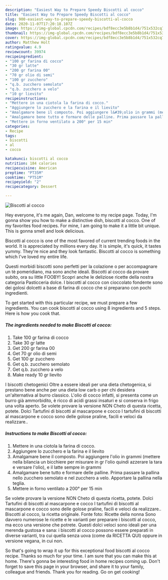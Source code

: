```yaml
---
description: "Easiest Way to Prepare Speedy Biscotti al cocco"
title: "Easiest Way to Prepare Speedy Biscotti al cocco"
slug: 900-easiest-way-to-prepare-speedy-biscotti-al-cocco
date: 2020-11-07T17:20:18.107Z
image: https://img-global.cpcdn.com/recipes/bdf8ecc3e5b8b1d4/751x532cq70/biscotti-al-cocco-recipe-main-photo.jpg
thumbnail: https://img-global.cpcdn.com/recipes/bdf8ecc3e5b8b1d4/751x532cq70/biscotti-al-cocco-recipe-main-photo.jpg
cover: https://img-global.cpcdn.com/recipes/bdf8ecc3e5b8b1d4/751x532cq70/biscotti-al-cocco-recipe-main-photo.jpg
author: Matthew Holt
ratingvalue: 4.9
reviewcount: 39974
recipeingredient:
- "100 gr farina di cocco"
- "30 gr latte"
- "200 gr farina 00"
- "70 gr olio di semi"
- "100 gr zucchero"
- "q.b. zucchero semolato"
- "q.b. zucchero a velo"
- "10 gr lievito"
recipeinstructions:
- "Mettere in una ciotola la farina di cocco."
- "Aggiungere lo zucchero e la farina e il lievito"
- "Amalgamare bene il composto. Poi aggiungere l&#39;olio in grammi (mettere nella bilancia un bicchiere per misurare in gr l&#39;olio quindi azzerare la tara e versare l&#39;olio), e il latte sempre in grammi"
- "Amalgamare bene tutto e formare delle palline. Prima passare la pallina nello zucchero semolato e nel zucchero a velo. Apportare la pallina nella teglia."
- "Mettere in forno ventilato a 200° per 15 min"
categories:
- Recipe
tags:
- biscotti
- al
- cocco

katakunci: biscotti al cocco 
nutrition: 184 calories
recipecuisine: American
preptime: "PT35M"
cooktime: "PT51M"
recipeyield: "2"
recipecategory: Dessert

---
```



![Biscotti al cocco](https://img-global.cpcdn.com/recipes/bdf8ecc3e5b8b1d4/751x532cq70/biscotti-al-cocco-recipe-main-photo.jpg)

Hey everyone, it's me again, Dan, welcome to my recipe page. Today, I'm gonna show you how to make a distinctive dish, biscotti al cocco. One of my favorites food recipes. For mine, I am going to make it a little bit unique. This is gonna smell and look delicious.

Biscotti al cocco is one of the most favored of current trending foods in the world. It is appreciated by millions every day. It is simple, it's quick, it tastes yummy. They're nice and they look fantastic. Biscotti al cocco is something which I've loved my entire life.

Questi morbidi biscotti sono perfetti per la colazione o per accompagnare un tè pomeridiano, ma sono anche ideali. Biscotti al cocco da provare subito, ora su little FOOBY! Scopri anche le deliziose ricette della nostra categoria Pasticceria dolce. I biscotti al cocco con cioccolato fondente sono dei golosi dolcetti a base di farina di cocco che si preparano con pochi ingredienti.


To get started with this particular recipe, we must prepare a few ingredients. You can cook biscotti al cocco using 8 ingredients and 5 steps. Here is how you cook that.

<!--inarticleads1-->

##### The ingredients needed to make Biscotti al cocco:

1. Take 100 gr farina di cocco
1. Take 30 gr latte
1. Get 200 gr farina 00
1. Get 70 gr olio di semi
1. Get 100 gr zucchero
1. Get q.b. zucchero semolato
1. Get q.b. zucchero a velo
1. Make ready 10 gr lievito


I biscotti chetogenici Oltre a essere ideali per una dieta chetogenica, si prestano bene anche per una dieta low carb o per chi desidera un&#39;alternativa al burro classico. L&#39;olio di cocco infatti, si presenta come un burro già ammorbidito, è ricco di acidi grassi insaturi e si conserva in frigo una volta aperto. Se volete provare la versione NON Cheto di questa ricetta, potete. Dolci Tartufini di biscotti al mascarpone e cocco I tartufini di biscotti al mascarpone e cocco sono delle golose praline, facili e veloci da realizzare.. 

<!--inarticleads2-->

##### Instructions to make Biscotti al cocco:

1. Mettere in una ciotola la farina di cocco.
1. Aggiungere lo zucchero e la farina e il lievito
1. Amalgamare bene il composto. Poi aggiungere l&#39;olio in grammi (mettere nella bilancia un bicchiere per misurare in gr l&#39;olio quindi azzerare la tara e versare l&#39;olio), e il latte sempre in grammi
1. Amalgamare bene tutto e formare delle palline. Prima passare la pallina nello zucchero semolato e nel zucchero a velo. Apportare la pallina nella teglia.
1. Mettere in forno ventilato a 200° per 15 min


Se volete provare la versione NON Cheto di questa ricetta, potete. Dolci Tartufini di biscotti al mascarpone e cocco I tartufini di biscotti al mascarpone e cocco sono delle golose praline, facili e veloci da realizzare.. Biscotti al cocco, la ricetta originale. Fonte foto: Ricette della nonna Sono davvero numerose le ricette e le varianti per preparare i biscotti al cocco, ma ecco una versione che potrete. Questi dolci veloci sono ideali per una merenda gustosa e sana: i biscotti al cocco possono essere preparati in diverse varianti, tra cui quella senza uova (come da RICETTA QUI) oppure in versione vegana, in cui non. 

So that's going to wrap it up for this exceptional food biscotti al cocco recipe. Thanks so much for your time. I am sure that you can make this at home. There's gonna be interesting food in home recipes coming up. Don't forget to save this page in your browser, and share it to your family, colleague and friends. Thank you for reading. Go on get cooking!
